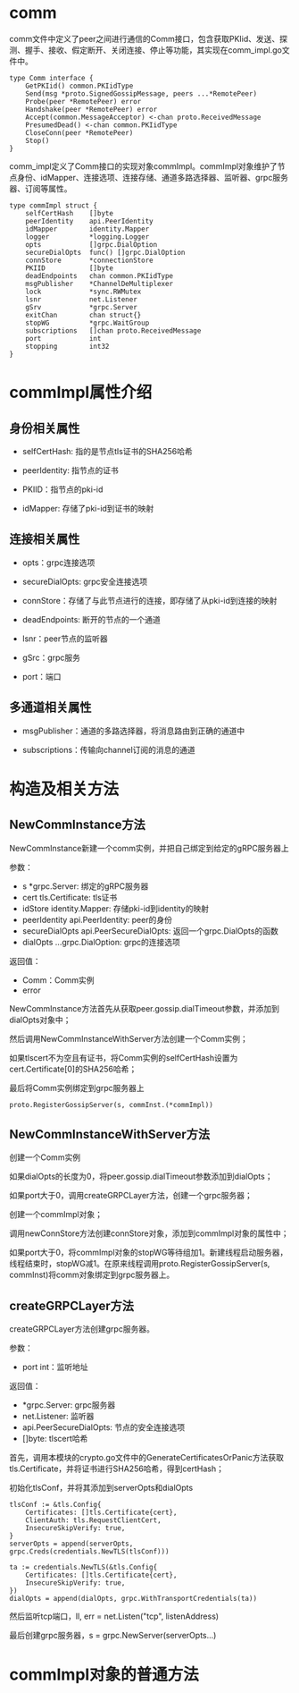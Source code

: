 comm
===

comm文件中定义了peer之间进行通信的Comm接口，包含获取PKIid、发送、探测、握手、接收、假定断开、关闭连接、停止等功能，其实现在comm_impl.go文件中。

```golang
type Comm interface {
	GetPKIid() common.PKIidType
	Send(msg *proto.SignedGossipMessage, peers ...*RemotePeer)
	Probe(peer *RemotePeer) error
	Handshake(peer *RemotePeer) error
	Accept(common.MessageAcceptor) <-chan proto.ReceivedMessage
	PresumedDead() <-chan common.PKIidType
	CloseConn(peer *RemotePeer)
	Stop()
}
```

comm_impl定义了Comm接口的实现对象commImpl。commImpl对象维护了节点身份、idMapper、连接选项、连接存储、通道多路选择器、监听器、grpc服务器、订阅等属性。

```golang
type commImpl struct {
	selfCertHash	[]byte
	peerIdentity	api.PeerIdentity
	idMapper        identity.Mapper
	logger			*logging.Logger
	opts			[]grpc.DialOption
	secureDialOpts	func() []grpc.DialOption
	connStore		*connectionStore
	PKIID 			[]byte
	deadEndpoints	chan common.PKIidType
	msgPublisher	*ChannelDeMultiplexer
	lock			*sync.RWMutex
	lsnr			net.Listener
	gSrv			*grpc.Server
	exitChan		chan struct{}
	stopWG 			*grpc.WaitGroup 
	subscriptions	[]chan proto.ReceivedMessage
	port 			int
	stopping 		int32
}
```

# commImpl属性介绍

## 身份相关属性

- selfCertHash: 指的是节点tls证书的SHA256哈希

- peerIdentity: 指节点的证书

- PKIID：指节点的pki-id

- idMapper: 存储了pki-id到证书的映射

## 连接相关属性

- opts：grpc连接选项

- secureDialOpts: grpc安全连接选项

- connStore：存储了与此节点进行的连接，即存储了从pki-id到连接的映射

- deadEndpoints: 断开的节点的一个通道

- lsnr：peer节点的监听器

- gSrc：grpc服务

- port：端口

## 多通道相关属性

- msgPublisher：通道的多路选择器，将消息路由到正确的通道中

- subscriptions：传输向channel订阅的消息的通道

# 构造及相关方法

## NewCommInstance方法

NewCommInstance新建一个comm实例，并把自己绑定到给定的gRPC服务器上

参数：

- s *grpc.Server: 绑定的gRPC服务器
- cert tls.Certificate: tls证书
- idStore identity.Mapper: 存储pki-id到identity的映射
- peerIdentity api.PeerIdentity: peer的身份
- secureDialOpts api.PeerSecureDialOpts: 返回一个grpc.DialOpts的函数
- dialOpts ...grpc.DialOption: grpc的连接选项

返回值：

- Comm：Comm实例
- error

NewCommInstance方法首先从获取peer.gossip.dialTimeout参数，并添加到dialOpts对象中；

然后调用NewCommInstanceWithServer方法创建一个Comm实例；

如果tlscert不为空且有证书，将Comm实例的selfCertHash设置为cert.Certificate[0]的SHA256哈希；

最后将Comm实例绑定到grpc服务器上

```golang
proto.RegisterGossipServer(s, commInst.(*commImpl))
```

## NewCommInstanceWithServer方法

创建一个Comm实例

如果dialOpts的长度为0，将peer.gossip.dialTimeout参数添加到dialOpts；

如果port大于0，调用createGRPCLayer方法，创建一个grpc服务器；

创建一个commImpl对象；

调用newConnStore方法创建connStore对象，添加到commImpl对象的属性中；

如果port大于0，将commImpl对象的stopWG等待组加1。新建线程启动服务器，线程结束时，stopWG减1。在原来线程调用proto.RegisterGossipServer(s, commInst)将comm对象绑定到grpc服务器上。

## createGRPCLayer方法

createGRPCLayer方法创建grpc服务器。

参数：

- port int：监听地址

返回值：

- *grpc.Server: grpc服务器
- net.Listener: 监听器
- api.PeerSecureDialOpts: 节点的安全连接选项
- []byte: tlscert哈希

首先，调用本模块的crypto.go文件中的GenerateCertificatesOrPanic方法获取tls.Certificate，并将证书进行SHA256哈希，得到certHash；

初始化tlsConf，并将其添加到serverOpts和dialOpts

```golang
tlsConf := &tls.Config{
	Certificates: []tls.Certificate{cert},
	ClientAuth: tls.RequestClientCert,
	InsecureSkipVerify: true,
}
serverOpts = append(serverOpts, grpc.Creds(credentials.NewTLS(tlsConf)))
```

```golang
ta := credentials.NewTLS(&tls.Config{
	Certificates: []tls.Certificate{cert},
	InsecureSkipVerify: true,
})
dialOpts = append(dialOpts, grpc.WithTransportCredentials(ta))
```

然后监听tcp端口，ll, err = net.Listen("tcp", listenAddress)

最后创建grpc服务器，s = grpc.NewServer(serverOpts...)

# commImpl对象的普通方法

## 